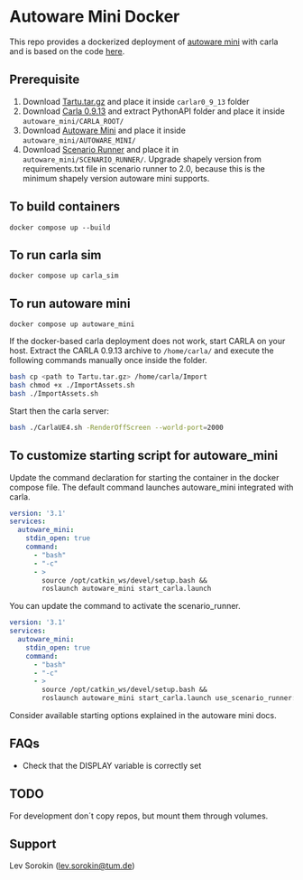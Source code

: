 
# Autoware Mini Docker

This repo provides a dockerized deployment of [autoware mini](https://github.com/UT-ADL/autoware_mini) with carla and is based on the code [here](https://github.com/UT-ADL/autoware_mini/files/11582192/autoware_mini_docker_compose.zip).

## Prerequisite
  1. Download  [Tartu.tar.gz]( https://drive.google.com/file/d/10CHEOjHyiLJgD13g6WwDZ2_AWoLasG2F/view?usp=share_link)  and place it inside `carlar0_9_13` folder 
  2. Download [Carla 0.9.13](https://carla-releases.s3.eu-west-3.amazonaws.com/Linux/CARLA_0.9.13.tar.gz) and extract PythonAPI folder and place it inside `autoware_mini/CARLA_ROOT/`
  3. Download [Autoware Mini]() and place it inside `autoware_mini/AUTOWARE_MINI/`
  4. Download [Scenario Runner]() and place it in `autoware_mini/SCENARIO_RUNNER/`. Upgrade shapely version from requirements.txt file in scenario runner to 2.0, because this is the minimum shapely version autoware mini supports.

## To build containers

    docker compose up --build

## To run carla sim 
    
    docker compose up carla_sim

## To run autoware mini
   
    docker compose up autoware_mini

If the docker-based carla deployment does not work, start CARLA on your host. Extract the CARLA 0.9.13 archive to ```/home/carla/``` and execute the following commands manually once inside the folder.

```bash
bash cp <path to Tartu.tar.gz> /home/carla/Import
bash chmod +x ./ImportAssets.sh
bash ./ImportAssets.sh
```

Start then the carla server:

```bash
bash ./CarlaUE4.sh -RenderOffScreen --world-port=2000
```

## To customize starting script for autoware_mini

Update the command declaration for starting the container in the docker compose file. The default command launches autoware_mini integrated with carla.

```yaml
version: '3.1'
services:
  autoware_mini:
    stdin_open: true
    command:
      - "bash"
      - "-c"
      - >
        source /opt/catkin_ws/devel/setup.bash &&
        roslaunch autoware_mini start_carla.launch
```

You can update the command to activate the scenario_runner.

```yaml
version: '3.1'
services:
  autoware_mini:
    stdin_open: true
    command:
      - "bash"
      - "-c"
      - >
        source /opt/catkin_ws/devel/setup.bash &&
        roslaunch autoware_mini start_carla.launch use_scenario_runner:=true
```

Consider available starting options explained in the autoware mini docs.

## FAQs

- Check that the DISPLAY variable is correctly set

## TODO

For development don´t copy repos, but mount them through volumes.

## Support

Lev Sorokin (lev.sorokin@tum.de)